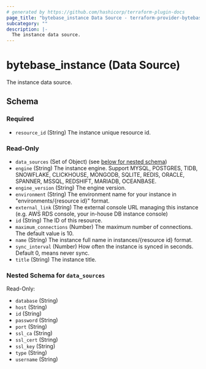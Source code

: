 ```yaml
---
# generated by https://github.com/hashicorp/terraform-plugin-docs
page_title: "bytebase_instance Data Source - terraform-provider-bytebase"
subcategory: ""
description: |-
  The instance data source.
---
```


# bytebase_instance (Data Source)

The instance data source.



<!-- schema generated by tfplugindocs -->
## Schema

### Required

- `resource_id` (String) The instance unique resource id.

### Read-Only

- `data_sources` (Set of Object) (see [below for nested schema](#nestedatt--data_sources))
- `engine` (String) The instance engine. Support MYSQL, POSTGRES, TIDB, SNOWFLAKE, CLICKHOUSE, MONGODB, SQLITE, REDIS, ORACLE, SPANNER, MSSQL, REDSHIFT, MARIADB, OCEANBASE.
- `engine_version` (String) The engine version.
- `environment` (String) The environment name for your instance in "environments/{resource id}" format.
- `external_link` (String) The external console URL managing this instance (e.g. AWS RDS console, your in-house DB instance console)
- `id` (String) The ID of this resource.
- `maximum_connections` (Number) The maximum number of connections. The default value is 10.
- `name` (String) The instance full name in instances/{resource id} format.
- `sync_interval` (Number) How often the instance is synced in seconds. Default 0, means never sync.
- `title` (String) The instance title.

<a id="nestedatt--data_sources"></a>
### Nested Schema for `data_sources`

Read-Only:

- `database` (String)
- `host` (String)
- `id` (String)
- `password` (String)
- `port` (String)
- `ssl_ca` (String)
- `ssl_cert` (String)
- `ssl_key` (String)
- `type` (String)
- `username` (String)


